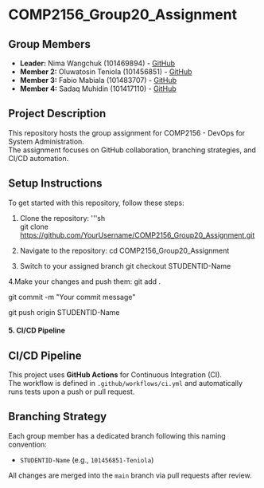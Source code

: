 # COMP2156_Group20_Assignment

## Group Members
- **Leader:** Nima Wangchuk (101469894) - [GitHub](https://github.com/Icy_Kellz)
- **Member 2:** Oluwatosin Teniola (101456851) - [GitHub](https://github.com/Teniola-dan)
- **Member 3:** Fabio Mabiala (101483707) - [GitHub](https://github.com/Fabio101483707)
- **Member 4:** Sadaq Muhidin (101417110) - [GitHub](https://github.com/101417110)

## Project Description
This repository hosts the group assignment for COMP2156 - DevOps for System Administration.  
The assignment focuses on GitHub collaboration, branching strategies, and CI/CD automation.

## Setup Instructions
To get started with this repository, follow these steps:
1. Clone the repository:
'''sh  
   git clone https://github.com/YourUsername/COMP2156_Group20_Assignment.git

2. Navigate to the repository: 
cd COMP2156_Group20_Assignment
3. Switch to your assigned branch
git checkout STUDENTID-Name

4.Make your changes and push them:
git add .

git commit -m "Your commit message"

git push origin STUDENTID-Name


#### **5. CI/CD Pipeline**

## CI/CD Pipeline
This project uses **GitHub Actions** for Continuous Integration (CI).  
The workflow is defined in `.github/workflows/ci.yml` and automatically runs tests upon a push or pull request.

## Branching Strategy
Each group member has a dedicated branch following this naming convention:
- `STUDENTID-Name` (e.g., `101456851-Teniola`)

All changes are merged into the `main` branch via pull requests after review.


